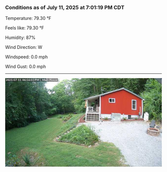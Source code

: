### Conditions as of July 11, 2025 at 7:01:19 PM CDT 

Temperature: 79.30 &deg;F

Feels like: 79.30 &deg;F

Humidity: 87%

Wind Direction: W

Windspeed: 0.0 mph

Wind Gust: 0.0 mph

---

<img src="./images/latest.jpeg"/>

